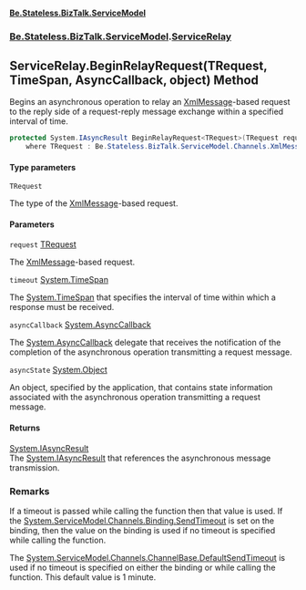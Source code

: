 #### [Be.Stateless.BizTalk.ServiceModel](README.md 'README')
### [Be.Stateless.BizTalk.ServiceModel](Be.Stateless.BizTalk.ServiceModel.md 'Be.Stateless.BizTalk.ServiceModel').[ServiceRelay](ServiceRelay.md 'Be.Stateless.BizTalk.ServiceModel.ServiceRelay')

## ServiceRelay.BeginRelayRequest<TRequest>(TRequest, TimeSpan, AsyncCallback, object) Method

Begins an asynchronous operation to relay an [XmlMessage](XmlMessage.md 'Be.Stateless.BizTalk.ServiceModel.Channels.XmlMessage')-based request to the reply side of a
request-reply message exchange within a specified interval of time.

```csharp
protected System.IAsyncResult BeginRelayRequest<TRequest>(TRequest request, System.TimeSpan timeout, System.AsyncCallback asyncCallback, object asyncState)
    where TRequest : Be.Stateless.BizTalk.ServiceModel.Channels.XmlMessage;
```
#### Type parameters

<a name='Be.Stateless.BizTalk.ServiceModel.ServiceRelay.BeginRelayRequest_TRequest_(TRequest,System.TimeSpan,System.AsyncCallback,object).TRequest'></a>

`TRequest`

The type of the [XmlMessage](XmlMessage.md 'Be.Stateless.BizTalk.ServiceModel.Channels.XmlMessage')-based request.
#### Parameters

<a name='Be.Stateless.BizTalk.ServiceModel.ServiceRelay.BeginRelayRequest_TRequest_(TRequest,System.TimeSpan,System.AsyncCallback,object).request'></a>

`request` [TRequest](ServiceRelay.BeginRelayRequest_TRequest_(TRequest,TimeSpan,AsyncCallback,object).md#Be.Stateless.BizTalk.ServiceModel.ServiceRelay.BeginRelayRequest_TRequest_(TRequest,System.TimeSpan,System.AsyncCallback,object).TRequest 'Be.Stateless.BizTalk.ServiceModel.ServiceRelay.BeginRelayRequest<TRequest>(TRequest, System.TimeSpan, System.AsyncCallback, object).TRequest')

The [XmlMessage](XmlMessage.md 'Be.Stateless.BizTalk.ServiceModel.Channels.XmlMessage')-based request.

<a name='Be.Stateless.BizTalk.ServiceModel.ServiceRelay.BeginRelayRequest_TRequest_(TRequest,System.TimeSpan,System.AsyncCallback,object).timeout'></a>

`timeout` [System.TimeSpan](https://docs.microsoft.com/en-us/dotnet/api/System.TimeSpan 'System.TimeSpan')

The [System.TimeSpan](https://docs.microsoft.com/en-us/dotnet/api/System.TimeSpan 'System.TimeSpan') that specifies the interval of time within which a response must be received.

<a name='Be.Stateless.BizTalk.ServiceModel.ServiceRelay.BeginRelayRequest_TRequest_(TRequest,System.TimeSpan,System.AsyncCallback,object).asyncCallback'></a>

`asyncCallback` [System.AsyncCallback](https://docs.microsoft.com/en-us/dotnet/api/System.AsyncCallback 'System.AsyncCallback')

The [System.AsyncCallback](https://docs.microsoft.com/en-us/dotnet/api/System.AsyncCallback 'System.AsyncCallback') delegate that receives the notification of the completion of the asynchronous
operation transmitting a request message.

<a name='Be.Stateless.BizTalk.ServiceModel.ServiceRelay.BeginRelayRequest_TRequest_(TRequest,System.TimeSpan,System.AsyncCallback,object).asyncState'></a>

`asyncState` [System.Object](https://docs.microsoft.com/en-us/dotnet/api/System.Object 'System.Object')

An object, specified by the application, that contains state information associated with the asynchronous operation
transmitting a request message.

#### Returns
[System.IAsyncResult](https://docs.microsoft.com/en-us/dotnet/api/System.IAsyncResult 'System.IAsyncResult')  
The [System.IAsyncResult](https://docs.microsoft.com/en-us/dotnet/api/System.IAsyncResult 'System.IAsyncResult') that references the asynchronous message transmission.

### Remarks

If a timeout is passed while calling the function then that value is used. If the [System.ServiceModel.Channels.Binding.SendTimeout](https://docs.microsoft.com/en-us/dotnet/api/System.ServiceModel.Channels.Binding.SendTimeout 'System.ServiceModel.Channels.Binding.SendTimeout')
is set on the binding, then the value on the binding is used if no timeout is specified while calling the function.

The [System.ServiceModel.Channels.ChannelBase.DefaultSendTimeout](https://docs.microsoft.com/en-us/dotnet/api/System.ServiceModel.Channels.ChannelBase.DefaultSendTimeout 'System.ServiceModel.Channels.ChannelBase.DefaultSendTimeout') is used if no timeout is specified on either the binding or while
calling the function. This default value is 1 minute.